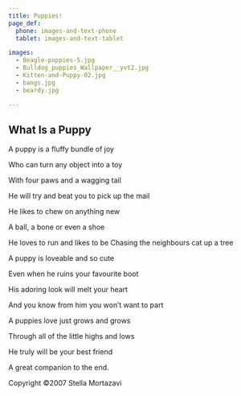 ```yaml
---
title: Puppies!
page_def:
  phone: images-and-text-phone
  tablet: images-and-text-tablet

images:
  - Beagle-puppies-5.jpg
  - Bulldog_puppies_Wallpaper__yvt2.jpg
  - Kitten-and-Puppy-02.jpg
  - bangs.jpg
  - beardy.jpg

---
```


## What Is a Puppy

A puppy is a fluffy bundle of joy

Who can turn any object into a toy

With four paws and a wagging tail

He will try and beat you to pick up the mail

He likes to chew on anything new

A ball, a bone or even a shoe

He loves to run and likes to be
Chasing the neighbours cat up a tree

A puppy is loveable and so cute

Even when he ruins your favourite boot

His adoring look will melt your heart

And you know from him you won’t want to part

A puppies love just grows and grows

Through all of the little highs and lows

He truly will be your best friend

A great companion to the end.

Copyright ©2007 Stella Mortazavi


